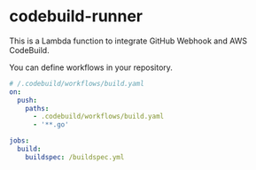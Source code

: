 # codebuild-runner

This is a Lambda function to integrate GitHub Webhook and AWS CodeBuild.

You can define workflows in your repository.

```yaml
# /.codebuild/workflows/build.yaml
on:
  push:
    paths:
      - .codebuild/workflows/build.yaml
      - '**.go'

jobs:
  build:
    buildspec: /buildspec.yml
```
